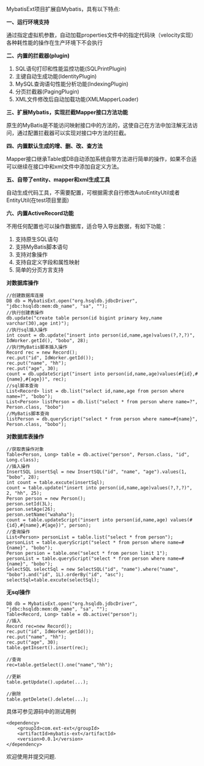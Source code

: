 MybatisExt项目扩展自Mybatis，具有以下特点:


**一、运行环境支持**

通过指定虚拟机参数，自动加载properties文件中的指定代码块（velocity实现）
各种耗性能的操作在生产环境下不会执行

**二、内置的拦截器(plugin)**

1. SQL语句打印和性能监控功能(SQLPrintPlugin)
2. 主键自动生成功能(IdentityPlugin)
3. MySQL查询语句性能分析功能(IndexingPlugin)
4. 分页拦截器(PagingPlugin)
5. XML文件修改后自动加载功能(XMLMapperLoader)

**三、扩展Mybatis，实现拦截Mapper接口方法功能**

原生的MyBatis是不能访问映射接口中的方法的，这使自己在方法中加注解无法访问，通过配置拦截器可以实现对接口中方法的拦截。

**四、内置默认生成的增、删、改、查方法**

Mapper接口继承Table或DB自动添加系统自带方法进行简单的操作，如果不合适可以继续在接口中和xml文件中添加自定义方法。

**五、自带了entity、mapper和xml生成工具**

自动生成代码工具，不需要配置，可根据需求自行修改AutoEntityUtil或者EntityUtil(在test项目里面)

**六、内置ActiveRecord功能**

不用任何配置也可以操作数据库，适合导入导出数据，有如下功能：

1. 支持原生SQL语句
2. 支持MyBatis脚本语句
3. 支持对象操作
4. 支持自定义字段和属性映射
5. 简单的分页方言支持

**对数据库操作**
```
//创建数据库连接
DB db = MybatisExt.open("org.hsqldb.jdbcDriver", "jdbc:hsqldb:mem:db_name", "sa", "");
//执行创建表操作
db.update("create table person(id bigint primary key,name varchar(30),age int)");
//执行sql插入操作
int count = db.update("insert into person(id,name,age)values(?,?,?)", IdWorker.getId(), "bobo", 28);
//执行MyBatis脚本插入操作
Record rec = new Record();
rec.put("id", IdWorker.getId());
rec.put("name", "hh");
rec.put("age", 30);
count = db.updateScript("insert into person(id,name,age)values(#{id},#{name},#{age})", rec);
//sql脚本查询
List<Record> list = db.list("select id,name,age from person where name=?", "bobo");
List<Person> listPerson = db.list("select * from person where name=?", Person.class, "bobo")
//MyBatis脚本查询
listPerson = db.queryScript("select * from person where name=#{name}", Person.class, "bobo");
```

**对数据库表操作**

```
//获取表操作对象
Table<Person, Long> table = db.active("person", Person.class, "id", Long.class);
//插入操作
InsertSQL insertSql = new InsertSQL("id", "name", "age").values(1, "bobo", 28);
int count = table.excute(insertSql);
count = table.update("insert into person(id,name,age)values(?,?,?)", 2, "hh", 25);
Person person = new Person();
person.setId(3L);
person.setAge(26);
person.setName("wahaha");
count = table.updateScript("insert into person(id,name,age) values(#{id},#{name},#{age})", person);
//查询操作
List<Person> personList = table.list("select * from person");
personList = table.queryScript("select * from person where name=#{name}", "bobo");
Person persion = table.one("select * from person limit 1");
personList = table.queryScript("select * from person where name=#{name}", "bobo");
SelectSQL selectSql = new SelectSQL("id", "name").where("name", "bobo").and("id", 1L).orderBy("id", "asc");
selectSql=table.excute(selectSql);
```
**无sql操作**

```
DB db = MybatisExt.open("org.hsqldb.jdbcDriver", "jdbc:hsqldb:mem:db_name", "sa", "");
Table<Record, Long> table = db.active("person");
//插入
Record rec=new Record();
rec.put("id", IdWorker.getId());
rec.put("name", "hh");
rec.put("age", 30);
table.getInsert().insert(rec);

//查询
rec=table.getSelect().one("name","hh");

//更新
table.getUpdate().update(...);

//删除
table.getDelete().delete(...);

```

具体可参见源码中的测试用例

```
<dependency>
    <groupId>com.ext-ext</groupId>
    <artifactId>mybatis-ext</artifactId>
    <version>0.0.1</version>
</dependency>
```

欢迎使用并提交问题.





